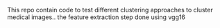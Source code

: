 This repo contain code to test different clustering approaches to cluster medical images..
the feature extraction step done using vgg16
